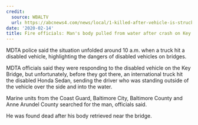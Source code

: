 ```yaml
---
credit:
  source: WBALTV
  url: https://abcnews4.com/news/local/1-killed-after-vehicle-is-struck-by-2-tractor-trailers-along-i-26
date: '2020-02-14'
title: Fire officials: Man's body pulled from water after crash on Key Bridge
---
```

MDTA police said the situation unfolded around 10 a.m. when a truck hit a disabled vehicle, highlighting the dangers of disabled vehicles on bridges.

MDTA officials said they were responding to the disabled vehicle on the Key Bridge, but unfortunately, before they got there, an international truck hit the disabled Honda Sedan, sending the driver who was standing outside of the vehicle over the side and into the water.

Marine units from the Coast Guard, Baltimore City, Baltimore County and Anne Arundel County searched for the man, officials said.

He was found dead after his body retrieved near the bridge.
